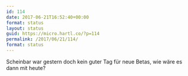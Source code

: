 ```yaml
---
id: 114
date: 2017-06-21T16:52:40+00:00
format: status
layout: status
guid: https://micro.hartl.co/?p=114
permalink: /2017/06/21/114/
format: status
---
```

Scheinbar war gestern doch kein guter Tag für neue Betas, wie wäre es dann mit heute?